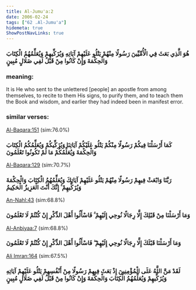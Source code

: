 ```yaml
---
title: Al-Jumu'a:2
date: 2006-02-24
tags: ["62 .Al-Jumu'a"]
hidemeta: true 
ShowPostNavLinks: true 
---
```

### هُوَ الَّذِي بَعَثَ فِي الْأُمِّيِّينَ رَسُولًا مِنْهُمْ يَتْلُو عَلَيْهِمْ آيَاتِهِ وَيُزَكِّيهِمْ وَيُعَلِّمُهُمُ الْكِتَابَ وَالْحِكْمَةَ وَإِنْ كَانُوا مِنْ قَبْلُ لَفِي ضَلَالٍ مُبِينٍ
### meaning: 
It is He who sent to the unlettered [people] an apostle from among themselves, to recite to them His signs, to purify them, and to teach them the Book and wisdom, and earlier they had indeed been in manifest error.
### similar verses: 

[Al-Baqara:151](/2/151) (sim:76.0%)

### كَمَا أَرْسَلْنَا فِيكُمْ رَسُولًا مِنْكُمْ يَتْلُو عَلَيْكُمْ آيَاتِنَا وَيُزَكِّيكُمْ وَيُعَلِّمُكُمُ الْكِتَابَ وَالْحِكْمَةَ وَيُعَلِّمُكُمْ مَا لَمْ تَكُونُوا تَعْلَمُونَ

[Al-Baqara:129](/2/129) (sim:70.7%)

### رَبَّنَا وَابْعَثْ فِيهِمْ رَسُولًا مِنْهُمْ يَتْلُو عَلَيْهِمْ آيَاتِكَ وَيُعَلِّمُهُمُ الْكِتَابَ وَالْحِكْمَةَ وَيُزَكِّيهِمْ ۚ إِنَّكَ أَنْتَ الْعَزِيزُ الْحَكِيمُ

[An-Nahl:43](/16/43) (sim:68.8%)

### وَمَا أَرْسَلْنَا مِنْ قَبْلِكَ إِلَّا رِجَالًا نُوحِي إِلَيْهِمْ ۚ فَاسْأَلُوا أَهْلَ الذِّكْرِ إِنْ كُنْتُمْ لَا تَعْلَمُونَ

[Al-Anbiyaa:7](/21/7) (sim:68.8%)

### وَمَا أَرْسَلْنَا قَبْلَكَ إِلَّا رِجَالًا نُوحِي إِلَيْهِمْ ۖ فَاسْأَلُوا أَهْلَ الذِّكْرِ إِنْ كُنْتُمْ لَا تَعْلَمُونَ

[Ali Imran:164](/3/164) (sim:67.5%)

### لَقَدْ مَنَّ اللَّهُ عَلَى الْمُؤْمِنِينَ إِذْ بَعَثَ فِيهِمْ رَسُولًا مِنْ أَنْفُسِهِمْ يَتْلُو عَلَيْهِمْ آيَاتِهِ وَيُزَكِّيهِمْ وَيُعَلِّمُهُمُ الْكِتَابَ وَالْحِكْمَةَ وَإِنْ كَانُوا مِنْ قَبْلُ لَفِي ضَلَالٍ مُبِينٍ
